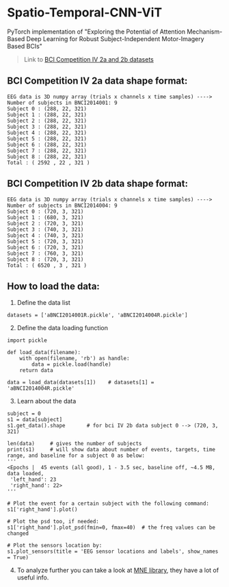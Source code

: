 # Spatio-Temporal-CNN-ViT
PyTorch implementation of "Exploring the Potential of Attention Mechanism-Based Deep Learning for Robust Subject-Independent Motor-Imagery Based BCIs"

> Link to [BCI Competition IV 2a and 2b datasets](https://drive.google.com/drive/folders/1RJi3uOjL9P6g9zxMAYkEZ9SxHHx4mUND?usp=sharing)


## BCI Competition IV 2a data shape format:
```
EEG data is 3D numpy array (trials x channels x time samples) ---->
Number of subjects in BNCI2014001: 9
Subject 0 : (288, 22, 321)
Subject 1 : (288, 22, 321)
Subject 2 : (288, 22, 321)
Subject 3 : (288, 22, 321)
Subject 4 : (288, 22, 321)
Subject 5 : (288, 22, 321)
Subject 6 : (288, 22, 321)
Subject 7 : (288, 22, 321)
Subject 8 : (288, 22, 321)
Total : ( 2592 , 22 , 321 )
```


## BCI Competition IV 2b data shape format:
```
EEG data is 3D numpy array (trials x channels x time samples) ---->
Number of subjects in BNCI2014004: 9
Subject 0 : (720, 3, 321)
Subject 1 : (680, 3, 321)
Subject 2 : (720, 3, 321)
Subject 3 : (740, 3, 321)
Subject 4 : (740, 3, 321)
Subject 5 : (720, 3, 321)
Subject 6 : (720, 3, 321)
Subject 7 : (760, 3, 321)
Subject 8 : (720, 3, 321)
Total : ( 6520 , 3 , 321 )
```

## How to load the data:

1. Define the data list
```
datasets = ['aBNCI2014001R.pickle', 'aBNCI2014004R.pickle']
```
2. Define the data loading function
```
import pickle

def load_data(filename):
    with open(filename, 'rb') as handle:
        data = pickle.load(handle)
    return data

data = load_data(datasets[1])    # datasets[1] = 'aBNCI2014004R.pickle'
```
3. Learn about the data

```
subject = 0
s1 = data[subject]
s1.get_data().shape       # for bci IV 2b data subject 0 --> (720, 3, 321)
```
```
len(data)     # gives the number of subjects
print(s1)     # will show data about number of events, targets, time range, and baseline for a subject 0 as below:
'''
<Epochs |  45 events (all good), 1 - 3.5 sec, baseline off, ~4.5 MB, data loaded,
 'left_hand': 23
 'right_hand': 22>
'''
```
```
# Plot the event for a certain subject with the following command:
s1['right_hand'].plot()

# Plot the psd too, if needed:
s1['right_hand'].plot_psd(fmin=0, fmax=40)  # the freq values can be changed

# Plot the sensors location by:
s1.plot_sensors(title = 'EEG sensor locations and labels', show_names = True)
```
4. To analyze further you can take a look at [MNE library](https://mne.tools/dev/auto_tutorials/raw/index.html), they have a lot of useful info.

